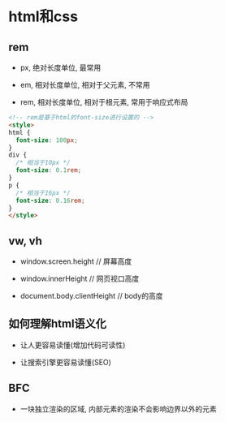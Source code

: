 # html和css

## rem

- px, 绝对长度单位, 最常用

- em, 相对长度单位, 相对于父元素, 不常用

- rem, 相对长度单位, 相对于根元素, 常用于响应式布局

```html
<!-- rem是基于html的font-size进行设置的 -->
<style>
html {
  font-size: 100px;
}
div {
  /* 相当于10px */
  font-size: 0.1rem; 
}
p {
  /* 相当于16px */
  font-size: 0.16rem;
}
</style>
```

## vw, vh

- window.screen.height // 屏幕高度

- window.innerHeight // 网页视口高度

- document.body.clientHeight // body的高度

## 如何理解html语义化

- 让人更容易读懂(增加代码可读性)

- 让搜索引擎更容易读懂(SEO)

## BFC

- 一块独立渲染的区域, 内部元素的渲染不会影响边界以外的元素